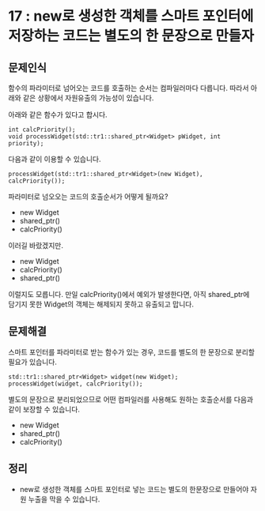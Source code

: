 # 17 : new로 생성한 객체를 스마트 포인터에 저장하는 코드는 별도의 한 문장으로 만들자
## 문제인식
함수의 파라미터로 넘어오는 코드를 호출하는 순서는 컴파일러마다 다릅니다.
따라서 아래와 같은 상황에서 자원유출의 가능성이 있습니다.<br>

아래와 같은 함수가 있다고 합시다.

```
int calcPriority();
void processWidget(std::tr1::shared_ptr<Widget> pWidget, int priority);
```

다음과 같이 이용할 수 있습니다.

```
processWidget(std::tr1::shared_ptr<Widget>(new Widget), calcPriority());
```

파라미터로 넘오오는 코드의 호출순서가 어떻게 될까요?

- new Widget
- shared_ptr<Widget>()
- calcPriority()

이러길 바랐겠지만.

- new Widget
- calcPriority()
- shared_ptr<Widget>()

이럴지도 모릅니다.
만일 calcPriority()에서 예외가 발생한다면, 아직 shared_ptr에 담기지 못한 Widget의 객체는 해제되지 못하고 유출되고 맙니다.

## 문제해결
스마트 포인터를 파라미터로 받는 함수가 있는 경우, 코드를 별도의 한 문장으로 분리할 필요가 있습니다.


```
std::tr1::shared_ptr<Widget> widget(new Widget);
processWidget(widget, calcPriority());
```

별도의 문장으로 분리되었으므로 어떤 컴파일러를 사용해도 원하는 호출순서를 다음과 같이 보장할 수 있습니다.

- new Widget
- shared_ptr<Widget>()
- calcPriority()

## 정리
- new로 생성한 객체를 스마트 포인터로 넣는 코드는 별도의 한문장으로 만들어야 자원 누출을 막을 수 있습니다.
